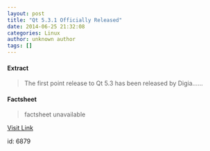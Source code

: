 ```yaml
---
layout: post
title: "Qt 5.3.1 Officially Released"
date: 2014-06-25 21:32:08
categories: Linux
author: unknown author
tags: []
---
```



#### Extract
>The first point release to Qt 5.3 has been released by Digia......

#### Factsheet
>factsheet unavailable

[Visit Link](http://www.phoronix.com/vr.php?view=MTcyOTc)

id:    6879
